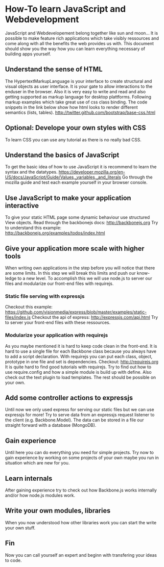 # How-To learn JavaScript and Webdevelopment
JavaScript and Webdevelopement belong together like sun and moon...
It is possible to make feature rich applications which take visibly ressources and come along with all the benefits the web provides us with. This document should show you the way how you can learn everything necessary of building apps yourself.


## Understand the sense of HTML
The HypertextMarkupLanguage is your interface to create structural and visual objects as user interface.
It is your gate to allow interactions to the enduser in the browser.
Also it is very easy to write and read and also getting supported as markup language for desktop plattforms.
Following markup examples which take great use of css class binding. 
The code snippets in the link below show how html looks to render different semantics (lists, tables).
http://twitter.github.com/bootstrap/base-css.html


## Optional: Develope your own styles with CSS
To learn CSS you can use any tutorial as there is no really bad CSS.


## Understand the basics of JavaScript
To get the basic idea of how to use JavaScript it is recommend to learn the syntax and the datatypes.
https://developer.mozilla.org/en-US/docs/JavaScript/Guide/Values,_variables,_and_literals
Go through the mozilla guide and test each example yourself in your browser console.


## Use JavaScript to make your application interactive
To give your static HTML page some dynamic behaviour use structured View objects.
Read through the backbonejs docs: http://backbonejs.org
Try to understand this example: http://backbonejs.org/examples/todos/index.html


## Give your application more scale with higher tools
When writing own applications in the step before you will notice that there are some limits.
In this step we will break this limits and push our know-ledge to a new level.
To accomplish this we will use node.js to server our files and modularize our front-end files with requirejs.

### Static file serving with expressjs
Checkout this example: https://github.com/visionmedia/express/blob/master/examples/static-files/index.js
Checkout the api of express: http://expressjs.com/api.html
Try to server your front-end files with these ressources.

### Modularize your application with requirejs
As you maybe mentioned it is hard to keep code clean in the front-end.
It is hard to use a single file for each Backbone class because you always have to add a script declaration.
With requirejs you can put each class, object, prototype in one file and set is dependencies.
Checkout: http://requirejs.org
It is quite hard to find good tutorials with requirejs.
Try to find out how to use require.config and how a simple module is build up with define.
Also check out the text plugin to load templates. The rest should be possible on your own.


## Add some controller actions to expressjs
Until now we only used express for serving our static files but we can use expressjs for more!
Try to serve data from an expressjs request listener to the client (e.g. Backbone.Model).
The data can be stored in a file our straight forward with a database (MongoDB).


## Gain experience
Until here you can do everything you need for simple projects.
Try now to gain experience by working on some projects of your own maybe you run in situation which are new for you.


## Learn internals
After gaining experience try to check out how Backbone.js works internally and/or how node.js modules work.


## Write your own modules, libraries
When you now understood how other libraries work you can start the write your own stuff.


## Fin
Now you can call yourself an expert and beginn with transfering your ideas to code.